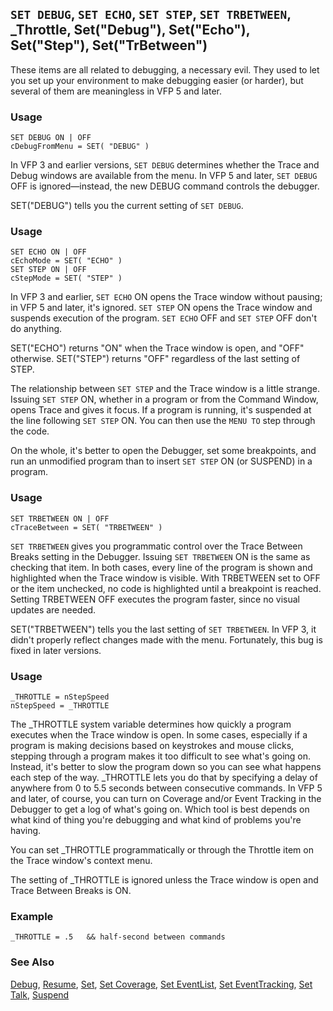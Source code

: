 ## `SET DEBUG`, `SET ECHO`, `SET STEP`, `SET TRBETWEEN`, _Throttle, Set("Debug"), Set("Echo"), Set("Step"), Set("TrBetween")

These items are all related to debugging, a necessary evil. They used to let you set up your environment to make debugging easier (or harder), but several of them are meaningless in VFP 5 and later.

### Usage

```foxpro
SET DEBUG ON | OFF
cDebugFromMenu = SET( "DEBUG" )
```

In VFP 3 and earlier versions, `SET DEBUG` determines whether the Trace and Debug windows are available from the menu. In VFP 5 and later, `SET DEBUG` OFF is ignored&mdash;instead, the new DEBUG command controls the debugger.

SET("DEBUG") tells you the current setting of `SET DEBUG`.

### Usage

```foxpro
SET ECHO ON | OFF
cEchoMode = SET( "ECHO" )
SET STEP ON | OFF
cStepMode = SET( "STEP" )
```

In VFP 3 and earlier, `SET ECHO` ON opens the Trace window without pausing; in VFP 5 and later, it's ignored. `SET STEP` ON opens the Trace window and suspends execution of the program. `SET ECHO` OFF and `SET STEP` OFF don't do anything.

SET("ECHO") returns "ON" when the Trace window is open, and "OFF" otherwise. SET("STEP") returns "OFF" regardless of the last setting of STEP.

The relationship between `SET STEP` and the Trace window is a little strange. Issuing `SET STEP` ON, whether in a program or from the Command Window, opens Trace and gives it focus. If a program is running, it's suspended at the line following `SET STEP` ON. You can then use the `MENU TO` step through the code.

On the whole, it's better to open the Debugger, set some breakpoints, and run an unmodified program than to insert `SET STEP` ON (or SUSPEND) in a program.

### Usage

```foxpro
SET TRBETWEEN ON | OFF
cTraceBetween = SET( "TRBETWEEN" )
```

`SET TRBETWEEN` gives you programmatic control over the Trace Between Breaks setting in the Debugger. Issuing `SET TRBETWEEN` ON is the same as checking that item. In both cases, every line of the program is shown and highlighted when the Trace window is visible. With TRBETWEEN set to OFF or the item unchecked, no code is highlighted until a breakpoint is reached. Setting TRBETWEEN OFF executes the program faster, since no visual updates are needed.

SET("TRBETWEEN") tells you the last setting of `SET TRBETWEEN`. In VFP 3, it didn't properly reflect changes made with the menu. Fortunately, this bug is fixed in later versions.

### Usage

```foxpro
_THROTTLE = nStepSpeed
nStepSpeed = _THROTTLE
```

The _THROTTLE system variable determines how quickly a program executes when the Trace window is open. In some cases, especially if a program is making decisions based on keystrokes and mouse clicks, stepping through a program makes it too difficult to see what's going on. Instead, it's better to slow the program down so you can see what happens each step of the way. _THROTTLE lets you do that by specifying a delay of anywhere from 0 to 5.5 seconds between consecutive commands. In VFP 5 and later, of course, you can turn on Coverage and/or Event Tracking in the Debugger to get a log of what's going on. Which tool is best depends on what kind of thing you're debugging and what kind of problems you're having.

You can set _THROTTLE programmatically or through the Throttle item on the Trace window's context menu. 

The setting of _THROTTLE is ignored unless the Trace window is open and Trace Between Breaks is ON.

### Example

```foxpro
_THROTTLE = .5   && half-second between commands
```
### See Also

[Debug](s4g676.md), [Resume](s4g225.md), [Set](s4g126.md), [Set Coverage](s4g675.md), [Set EventList](s4g679.md), [Set EventTracking](s4g679.md), [Set Talk](s4g140.md), [Suspend](s4g225.md)